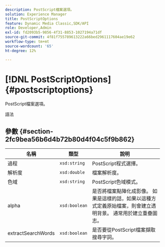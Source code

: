 ```yaml
---
description: PostScript檔案選項。
solution: Experience Manager
title: PostScriptOptions
feature: Dynamic Media Classic,SDK/API
role: Developer,Admin
exl-id: fd2093b5-9856-4f31-8853-1027194a71df
source-git-commit: 4f81f755789613222a66bed2961117604ae19e62
workflow-type: tm+mt
source-wordcount: '65'
ht-degree: 12%

---
```


# [!DNL PostScriptOptions]{#postscriptoptions}

PostScript檔案選項。

語法

## 參數 {#section-2fc9bea56b6d4b72b80d4f04c5f9b862}

| 名稱 | 類型 | 說明 |
|---|---|---|
| 過程 | `xsd:string` | PostScript程式選擇。 |
| 解析度 | `xsd:double` | 檔案解析度。 |
| 色域 | `xsd:string` | PostScript色域模式。 |
| alpha | `xsd:boolean` | 是否將檔案點陣化成影像。 如果是這樣的話，如果以這種方式定義原始檔案，則會建立透明背景。 通常用於建立重疊圖志。 |
| extractSearchWords | `xsd:boolean` | 是否要從PostScript檔案擷取搜尋字詞。 |
